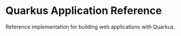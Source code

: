 # Quarkus Application Reference

Reference implementation for building web applications with Quarkus.

